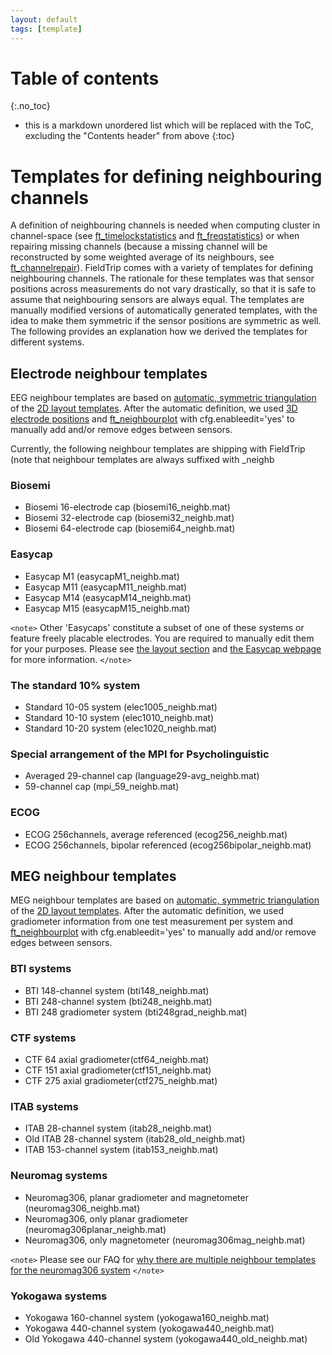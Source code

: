 ```yaml
---
layout: default
tags: [template]
---
```


# Table of contents
{:.no_toc}

* this is a markdown unordered list which will be replaced with the ToC, excluding the "Contents header" from above
{:toc}

# Templates for defining neighbouring channels

A definition of neighbouring channels is needed when computing cluster in channel-space (see [ft_timelockstatistics](/reference/ft_timelockstatistics) and [ft_freqstatistics](/reference/ft_freqstatistics)) or when repairing missing channels (because a missing channel will be reconstructed by some weighted average of its neighbours, see [ft_channelrepair](/reference/ft_channelrepair)). FieldTrip comes with a variety of templates for defining neighbouring channels.  The rationale for these templates was that sensor positions across measurements do not vary drastically, so that it is safe to assume that neighbouring sensors are always equal. The templates are manually modified versions of automatically generated templates, with the idea to make them symmetric if the sensor positions are symmetric as well. The following provides an explanation how we derived the templates for different systems.

## Electrode neighbour templates

EEG neighbour templates are based on [automatic, symmetric triangulation](http://fieldtrip.fcdonders.nl/faq/how_does_ft_prepare_neighbours_work) of the [2D layout templates](http://fieldtrip.fcdonders.nl/template/layout). After the automatic definition, we used [3D electrode positions](http://fieldtrip.fcdonders.nl/template/electrode) and [ft_neighbourplot](/reference/ft_neighbourplot) with cfg.enableedit='yes' to manually add and/or remove edges between sensors.

Currently, the following neighbour templates are shipping with FieldTrip (note that neighbour templates are always suffixed with _neighb

### Biosemi

*  Biosemi 16-electrode cap (biosemi16_neighb.mat)
*  Biosemi 32-electrode cap (biosemi32_neighb.mat)
*  Biosemi 64-electrode cap (biosemi64_neighb.mat)

### Easycap

*  Easycap M1 (easycapM1_neighb.mat)
*  Easycap M11 (easycapM11_neighb.mat)
*  Easycap M14 (easycapM14_neighb.mat)
*  Easycap M15 (easycapM15_neighb.mat)

`<note>`
Other 'Easycaps' constitute a subset of one of these systems or feature freely placable electrodes. You are required to manually edit them for your purposes. Please see [the layout section](/template/layout) and [the Easycap webpage](http://www.easycap.de) for more information.
`</note>`

###  The standard 10% system

*  Standard 10-05 system (elec1005_neighb.mat)
*  Standard 10-10 system (elec1010_neighb.mat)
*  Standard 10-20 system (elec1020_neighb.mat)

###  Special arrangement of the MPI for Psycholinguistic

*  Averaged 29-channel cap (language29-avg_neighb.mat)
*  59-channel cap (mpi_59_neighb.mat)

###  ECOG

*  ECOG 256channels, average referenced (ecog256_neighb.mat)
*  ECOG 256channels, bipolar referenced (ecog256bipolar_neighb.mat)

## MEG neighbour templates

MEG neighbour templates are based on [automatic, symmetric triangulation](http://fieldtrip.fcdonders.nl/faq/how_does_ft_prepare_neighbours_work) of the [2D layout templates](http://fieldtrip.fcdonders.nl/template/layout). After the automatic definition, we used gradiometer information from one test measurement per system and [ft_neighbourplot](/reference/ft_neighbourplot) with cfg.enableedit='yes' to manually add and/or remove edges between sensors.

###  BTI systems

*  BTI 148-channel system (bti148_neighb.mat)
*  BTI 248-channel system (bti248_neighb.mat)
*  BTI 248 gradiometer system (bti248grad_neighb.mat)

###  CTF systems

*  CTF 64 axial gradiometer(ctf64_neighb.mat)
*  CTF 151 axial gradiometer(ctf151_neighb.mat)
*  CTF 275 axial gradiometer(ctf275_neighb.mat)

### ITAB systems

*  ITAB 28-channel system (itab28_neighb.mat)
*  Old ITAB 28-channel system (itab28_old_neighb.mat)
*  ITAB 153-channel system (itab153_neighb.mat)

### Neuromag systems

*  Neuromag306, planar gradiometer and magnetometer (neuromag306_neighb.mat)
*  Neuromag306, only planar gradiometer (neuromag306planar_neighb.mat)
*  Neuromag306, only magnetometer (neuromag306mag_neighb.mat)

`<note>`
Please see our FAQ for [ why there are multiple neighbour templates for the neuromag306 system](http://fieldtrip.fcdonders.nl/faq/why_are_there_multiple_neighbour_templates_for_the_neuromag306_system)
`</note>`

### Yokogawa systems

*  Yokogawa 160-channel system (yokogawa160_neighb.mat)
*  Yokogawa 440-channel system (yokogawa440_neighb.mat)
*  Old Yokogawa 440-channel system (yokogawa440_old_neighb.mat)
